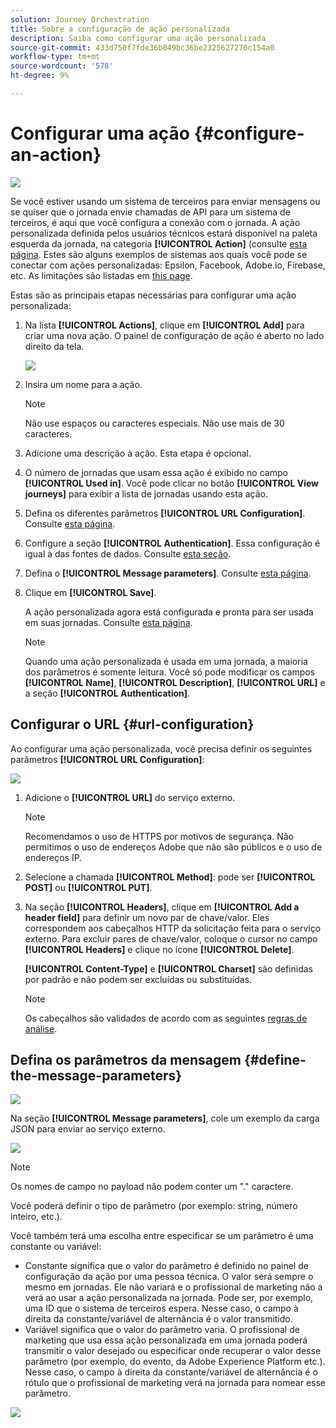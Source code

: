 ```yaml
---
solution: Journey Orchestration
title: Sobre a configuração de ação personalizada
description: Saiba como configurar uma ação personalizada
source-git-commit: 433d750f7fde36b049bc36be2325627270c154a0
workflow-type: tm+mt
source-wordcount: '578'
ht-degree: 9%

---
```


# Configurar uma ação {#configure-an-action}

![](../assets/do-not-localize/badge.png)

Se você estiver usando um sistema de terceiros para enviar mensagens ou se quiser que o jornada envie chamadas de API para um sistema de terceiros, é aqui que você configura a conexão com o jornada. A ação personalizada definida pelos usuários técnicos estará disponível na paleta esquerda da jornada, na categoria **[!UICONTROL Action]** (consulte [esta página](../building-journeys/about-journey-activities.md#action-activities). Estes são alguns exemplos de sistemas aos quais você pode se conectar com ações personalizadas: Epsilon, Facebook, Adobe.io, Firebase, etc.
As limitações são listadas em [this page](../building-journeys/limitations.md).

Estas são as principais etapas necessárias para configurar uma ação personalizada:

1. Na lista **[!UICONTROL Actions]**, clique em **[!UICONTROL Add]** para criar uma nova ação. O painel de configuração de ação é aberto no lado direito da tela.

   ![](../assets/custom2.png)

1. Insira um nome para a ação.

   >[!NOTE]
   >
   >Não use espaços ou caracteres especiais. Não use mais de 30 caracteres.

1. Adicione uma descrição à ação. Esta etapa é opcional.
1. O número de jornadas que usam essa ação é exibido no campo **[!UICONTROL Used in]**. Você pode clicar no botão **[!UICONTROL View journeys]** para exibir a lista de jornadas usando esta ação.
1. Defina os diferentes parâmetros **[!UICONTROL URL Configuration]**. Consulte [esta página](../action/about-custom-action-configuration.md#url-configuration).
1. Configure a seção **[!UICONTROL Authentication]**. Essa configuração é igual à das fontes de dados.  Consulte [esta seção](../datasource/external-data-sources.md#section_wjp_nl5_nhb).
1. Defina o **[!UICONTROL Message parameters]**. Consulte [esta página](../action/about-custom-action-configuration.md#define-the-message-parameters).
1. Clique em **[!UICONTROL Save]**.

   A ação personalizada agora está configurada e pronta para ser usada em suas jornadas. Consulte [esta página](../building-journeys/about-journey-activities.md#action-activities).

   >[!NOTE]
   >
   >Quando uma ação personalizada é usada em uma jornada, a maioria dos parâmetros é somente leitura. Você só pode modificar os campos **[!UICONTROL Name]**, **[!UICONTROL Description]**, **[!UICONTROL URL]** e a seção **[!UICONTROL Authentication]**.

## Configurar o URL {#url-configuration}

Ao configurar uma ação personalizada, você precisa definir os seguintes parâmetros **[!UICONTROL URL Configuration]**:

![](../assets/journeyurlconfiguration.png)

1. Adicione o **[!UICONTROL URL]** do serviço externo.

   >[!NOTE]
   >
   >Recomendamos o uso de HTTPS por motivos de segurança. Não permitimos o uso de endereços Adobe que não são públicos e o uso de endereços IP.

1. Selecione a chamada **[!UICONTROL Method]**: pode ser **[!UICONTROL POST]** ou **[!UICONTROL PUT]**.
1. Na seção **[!UICONTROL Headers]**, clique em **[!UICONTROL Add a header field]** para definir um novo par de chave/valor. Eles correspondem aos cabeçalhos HTTP da solicitação feita para o serviço externo. Para excluir pares de chave/valor, coloque o cursor no campo **[!UICONTROL Headers]** e clique no ícone **[!UICONTROL Delete]**.

   **[!UICONTROL Content-Type]** e  **[!UICONTROL Charset]** são definidas por padrão e não podem ser excluídas ou substituídas.

   >[!NOTE]
   >
   >Os cabeçalhos são validados de acordo com as seguintes [regras de análise](https://tools.ietf.org/html/rfc7230#section-3.2.4).

## Defina os parâmetros da mensagem {#define-the-message-parameters}

![](../assets/messageparameterssection.png)

Na seção **[!UICONTROL Message parameters]**, cole um exemplo da carga JSON para enviar ao serviço externo.

![](../assets/customactionpayloadmessage.png)

>[!NOTE]
>
>Os nomes de campo no payload não podem conter um &quot;.&quot; caractere.

Você poderá definir o tipo de parâmetro (por exemplo: string, número inteiro, etc.).

Você também terá uma escolha entre especificar se um parâmetro é uma constante ou variável:

* Constante significa que o valor do parâmetro é definido no painel de configuração da ação por uma pessoa técnica. O valor será sempre o mesmo em jornadas. Ele não variará e o profissional de marketing não a verá ao usar a ação personalizada na jornada. Pode ser, por exemplo, uma ID que o sistema de terceiros espera. Nesse caso, o campo à direita da constante/variável de alternância é o valor transmitido.
* Variável significa que o valor do parâmetro varia. O profissional de marketing que usa essa ação personalizada em uma jornada poderá transmitir o valor desejado ou especificar onde recuperar o valor desse parâmetro (por exemplo, do evento, da Adobe Experience Platform etc.). Nesse caso, o campo à direita da constante/variável de alternância é o rótulo que o profissional de marketing verá na jornada para nomear esse parâmetro.

![](../assets/customactionpayloadmessage2.png)
